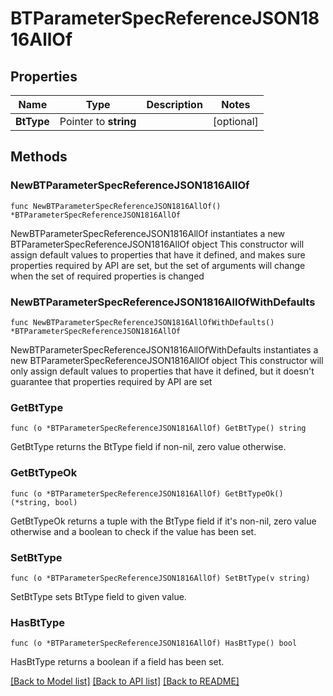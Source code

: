 # BTParameterSpecReferenceJSON1816AllOf

## Properties

Name | Type | Description | Notes
------------ | ------------- | ------------- | -------------
**BtType** | Pointer to **string** |  | [optional] 

## Methods

### NewBTParameterSpecReferenceJSON1816AllOf

`func NewBTParameterSpecReferenceJSON1816AllOf() *BTParameterSpecReferenceJSON1816AllOf`

NewBTParameterSpecReferenceJSON1816AllOf instantiates a new BTParameterSpecReferenceJSON1816AllOf object
This constructor will assign default values to properties that have it defined,
and makes sure properties required by API are set, but the set of arguments
will change when the set of required properties is changed

### NewBTParameterSpecReferenceJSON1816AllOfWithDefaults

`func NewBTParameterSpecReferenceJSON1816AllOfWithDefaults() *BTParameterSpecReferenceJSON1816AllOf`

NewBTParameterSpecReferenceJSON1816AllOfWithDefaults instantiates a new BTParameterSpecReferenceJSON1816AllOf object
This constructor will only assign default values to properties that have it defined,
but it doesn't guarantee that properties required by API are set

### GetBtType

`func (o *BTParameterSpecReferenceJSON1816AllOf) GetBtType() string`

GetBtType returns the BtType field if non-nil, zero value otherwise.

### GetBtTypeOk

`func (o *BTParameterSpecReferenceJSON1816AllOf) GetBtTypeOk() (*string, bool)`

GetBtTypeOk returns a tuple with the BtType field if it's non-nil, zero value otherwise
and a boolean to check if the value has been set.

### SetBtType

`func (o *BTParameterSpecReferenceJSON1816AllOf) SetBtType(v string)`

SetBtType sets BtType field to given value.

### HasBtType

`func (o *BTParameterSpecReferenceJSON1816AllOf) HasBtType() bool`

HasBtType returns a boolean if a field has been set.


[[Back to Model list]](../README.md#documentation-for-models) [[Back to API list]](../README.md#documentation-for-api-endpoints) [[Back to README]](../README.md)


